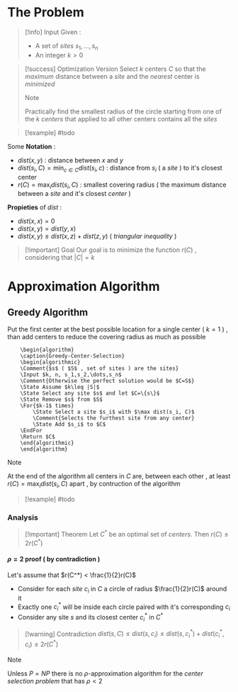 # The Problem

>[!info] Input
>Given : 
>+ A set of *sites* $s_1,\dots,s_n$
>+ An integer $k> 0$

>[!success] Optimization Version
>Select $k$ centers $C$ so that the *maximum* distance between a *site* and the *nearest* center is *minimized*
>>[!note] 
>>Practically find the smallest radius of the circle starting from one of the $k$ *centers* that applied to all other centers contains all the *sites*

>[!example] 
>#todo

Some **Notation** : 
+ $dist(x,y)$ : distance between $x$ and $y$
+ $dist(s_i,C) = \min_{c \in C}dist(s_i, c)$ : distance from $s_i$ ( a *site* ) to it's closest center
+ $r(C)= \max_idist(s_i,C)$ : smallest covering radius ( the maximum distance between a *site* and it's closest *center* )

**Propieties** of $dist$ : 
+ $dist(x,x)=0$
+ $dist(x,y)=dist(y,x)$
+ $dist(x,y)\leq dist(x,z)+dist(z,y)$ ( *triangular inequality* )

>[!important] Goal
>Our goal is to minimize the function $r(C)$ , considering that $|C| = k$

# Approximation Algorithm

## Greedy Algorithm 

Put the first center at the best possible location for a single center ( $k=1$ ) , than add centers to reduce the covering radius as much as possible 

```pseudo
	\begin{algorithm}
	\caption{Greedy-Center-Selection}
	\begin{algorithmic}
	\Comment{$s$ ( $S$ , set of sites ) are the sites}
	\Input $k, n, s_1,s_2,\dots,s_n$
	\Comment{Otherwise the perfect solution would be $C=S$}
	\State Assume $k\leq |S|$
	\State Select any site $s$ and let $C=\{s\}$
	\State Remove $s$ from $S$
	\For{$k-1$ times}
		\State Select a site $s_i$ with $\max dist(s_i, C)$
		\Comment{Selects the furthest site from any center}
		\State Add $s_i$ to $C$
    \EndFor
    \Return $C$
	\end{algorithmic}
	\end{algorithm}
```
>[!note] 
>At the end of the algorithm all centers in $C$ are, between each other , at least $r(C) = \max_i dist(s_i, C)$ apart , by contruction of the algorithm

>[!example]
>#todo
>

### Analysis

>[!important] Theorem
>Let $C^*$ be an optimal set of *centers*. Then $r(C)\leq 2r(C^*)$
#### $\rho=2$ proof ( by contradiction )

Let's assume that $r(C^*) < \frac{1}{2}r(C)$

+ Consider for each *site* $c_i$ in $C$ a circle of radius $\frac{1}{2}r(C)$ around it 
+ Exactly one $c_i^*$ will be inside each circle paired with it's corresponding $c_i$
+ Consider any site $s$ and its closest center $c_i^*$ in $C^*$ 

>[!warning] Contradiction
>$dist(s,C)\leq dist(s,c_i)\leq dist(s,c_i^*)+dist(c_i^* ,c_i)\leq 2 r(C^*)$

>[!note] 
>Unless $P=NP$ there is no $\rho$-approximation algorithm for the *center selection problem* that has $\rho < 2$

